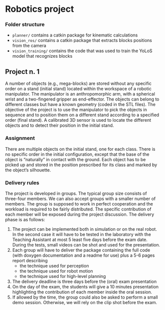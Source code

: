 # Robotics project

### Folder structure

- `planner/` contains a catkin package for kinematic calculations
- `vision_ros/` contains a catkin package that extracts blocks positions from the camera
- `vision_training/` contains the code that was used to train the YoLoS model that recognizes blocks


## Project n. 1
A number of objects (e.g., mega-blocks) are stored without any specific order on a stand
(initial stand) located within the workspace of a robotic manipulator. The manipulator is an
anthropomorphic arm, with a spherical wrist and a two-fingered gripper as end-effector.
The objects can belong to different classes but have a known geometry (coded in the STL files). The objective of the project is to use the manipulator to pick the objects in sequence and to position them on a different stand according to a specified order (final stand). A calibrated 3D sensor is used to locate the different objects and to detect their position in the initial stand. 
### Assignment
There are multiple objects on the initial stand, one for each class. There is no specific order
in the initial configuration, except that the base of the object is “naturally” in contact with the
ground. Each object has to be picked up and stored in the position prescribed for its class
and marked by the object’s silhouette.
### Delivery rules
The project is developed in groups. The typical group size consists of three-four members. We can also accept groups with a smaller number of members. The group is supposed to work in perfect cooperation and the workload is required to be fairly distributed. The specific contribution of each member will be exposed during the project discussion.
The delivery phase is as follows:

1. The project can be implemented both in simulation or on the real robot. In the second case it will have to be tested in the laboratory with the Teaching Assistant at most 5 least five days before the exam date. During the tests, small videos can be shot and used for the presentation.
2. Each group will have to deliver the package containing the full code (with doxygen documentation and a readme for use) plus a 5-6 pages report describing
    - the technique used for perception
    - the technique used for robot motion 
    - the technique used for high-level planning
3. The delivery deadline is three days before the (oral) exam presentation
4. On the day of the exam, the students will give a 10 minutes presentation highlighting the contribution of each member inside the oral session.
5. If allowed by the time, the group could also be asked to perform a small demo session. Otherwise, we will rely on the clip shot before the exam.
